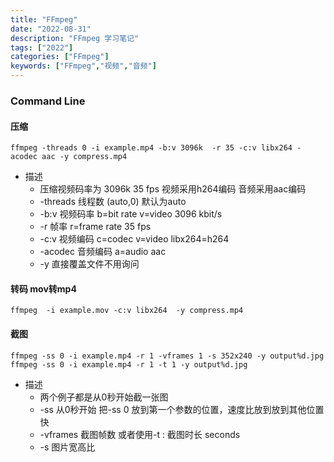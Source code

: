 ```yaml
---
title: "FFmpeg"
date: "2022-08-31"
description: "FFmpeg 学习笔记"
tags: ["2022"]
categories: ["FFmpeg"]
keywords: ["FFmpeg","视频","音频"]
---
```


### Command Line

#### 压缩

```shell
ffmpeg -threads 0 -i example.mp4 -b:v 3096k  -r 35 -c:v libx264 -acodec aac -y compress.mp4
```

* 描述
    -  压缩视频码率为 3096k 35 fps 视频采用h264编码 音频采用aac编码
    - -threads 线程数 (auto,0) 默认为auto
    - -b:v 视频码率 b=bit rate v=video 3096 kbit/s
    - -r 帧率 r=frame rate 35 fps
    - -c:v 视频编码 c=codec v=video libx264=h264
    - -acodec 音频编码 a=audio aac
    - -y 直接覆盖文件不用询问

#### 转码 mov转mp4

```shell
ffmpeg  -i example.mov -c:v libx264  -y compress.mp4
```

#### 截图
```shell
ffmpeg -ss 0 -i example.mp4 -r 1 -vframes 1 -s 352x240 -y output%d.jpg
ffmpeg -ss 0 -i example.mp4 -r 1 -t 1 -y output%d.jpg
```

* 描述
    - 两个例子都是从0秒开始截一张图
    - -ss 从0秒开始 把-ss 0 放到第一个参数的位置，速度比放到放到其他位置快 
    - -vframes 截图帧数 或者使用-t : 截图时长 seconds
    - -s  图片宽高比
